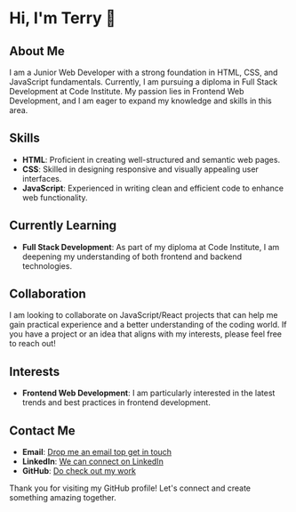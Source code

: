 # Hi, I'm Terry 👋

## About Me
I am a Junior Web Developer with a strong foundation in HTML, CSS, and JavaScript fundamentals. Currently, I am pursuing a diploma in Full Stack Development at Code Institute. My passion lies in Frontend Web Development, and I am eager to expand my knowledge and skills in this area.

## Skills
- **HTML**: Proficient in creating well-structured and semantic web pages.
- **CSS**: Skilled in designing responsive and visually appealing user interfaces.
- **JavaScript**: Experienced in writing clean and efficient code to enhance web functionality.

## Currently Learning
- **Full Stack Development**: As part of my diploma at Code Institute, I am deepening my understanding of both frontend and backend technologies.

## Collaboration
I am looking to collaborate on JavaScript/React projects that can help me gain practical experience and a better understanding of the coding world. If you have a project or an idea that aligns with my interests, please feel free to reach out!

## Interests
- **Frontend Web Development**: I am particularly interested in the latest trends and best practices in frontend development.

## Contact Me
- **Email**: [Drop me an email top get in touch](terryloughran@gmail.com)
- **LinkedIn**: [We can connect on LinkedIn](https://www.linkedin.com/in/terryloughran/)
- **GitHub**: [Do check out my work](https://github.com/TerryLoc)

Thank you for visiting my GitHub profile! Let's connect and create something amazing together.
